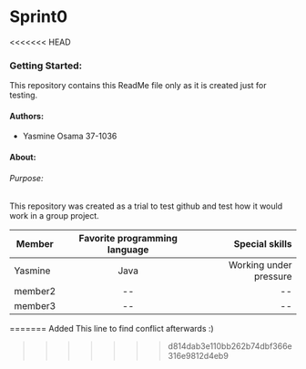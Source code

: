 # Sprint0
<<<<<<< HEAD
### Getting Started:
This repository contains this ReadMe file only as it is created just for testing.
#### Authors:
  - Yasmine Osama  37-1036
#### About:
###### Purpose:
This repository was created as a trial to test github and test how it would work
in a group project.

| Member    |Favorite programming language |  Special skills |
|----------|:-------------:|------:|
| Yasmine |  Java | Working under pressure |
| member2 |    --   |   -- |
| member3 | -- |    -- |
=======
Added This line to find conflict afterwards :)
>>>>>>> d814dab3e110bb262b74dbf366e316e9812d4eb9
